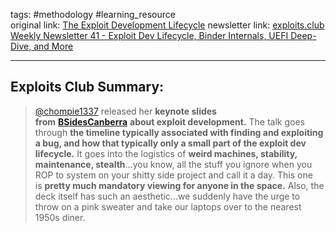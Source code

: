 tags: #methodology #learning_resource  
original link: [The Exploit Development Lifecycle](https://drive.google.com/file/d/1jHnVdjAcPGkuVPiakZBAOTp8uzMej6LY/view?ref=blog.exploits.club)
newsletter link:  [exploits.club Weekly Newsletter 41 - Exploit Dev Lifecycle, Binder Internals, UEFI Deep-Dive, and More](https://blog.exploits.club/exploits-club-weekly-newsletter-41-exploit-dev-lifecycle-binder-internals-uefi-deep-dive-and-more/)

---
## Exploits Club Summary:
> [@chompie1337](https://x.com/chompie1337?ref=blog.exploits.club) released her **keynote slides from** [**BSidesCanberra**](https://x.com/BSidesCbr?ref=blog.exploits.club) **about exploit development.** The talk goes through **the timeline typically associated with finding and exploiting a bug, and how that typically only a small part of the exploit dev lifecycle.** It goes into the logistics of **weird machines, stability, maintenance, stealth**...you know, all the stuff you ignore when you ROP to system on your shitty side project and call it a day. This one is **pretty much mandatory viewing for anyone in the space.** Also, the deck itself has such an aesthetic...we suddenly have the urge to throw on a pink sweater and take our laptops over to the nearest 1950s diner. 